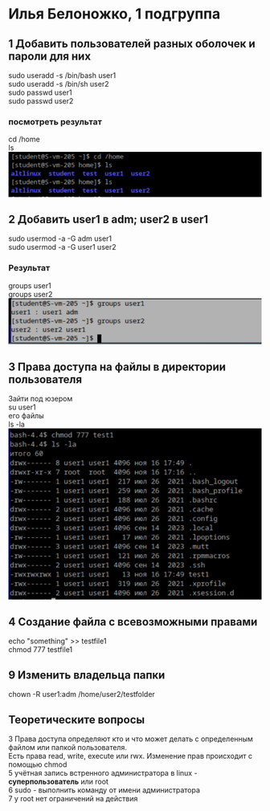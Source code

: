 # Илья Белоножко, 1 подгруппа
## 1 Добавить пользователей разных оболочек и пароли для них
sudo useradd -s /bin/bash user1  
sudo useradd -s /bin/sh user2  
sudo passwd user1  
sudo passwd user2  

### посмотреть результат
cd /home  
ls  
![cd home и ls](image1.png)  

## 2 Добавить user1 в adm; user2 в user1
sudo usermod -a -G adm user1  
sudo usermod -a -G user1 user2  

### Результат
groups user1  
groups user2  
![cd home и ls](image2.png)  

## 3 Права доступа на файлы в директории пользователя
Зайти под юзером  
su user1  
его файлы  
ls -la  
![cd home и ls](image3.png)  

## 4 Создание файла с всевозможными правами
echo "something" >> testfile1  
chmod 777 testfile1  

## 9 Изменить владельца папки  
chown -R user1:adm /home/user2/testfolder
## Теоретическите вопросы
3 Права доступа определяют кто и что может делать с определенным файлом или папкой пользователя.  
Есть права read, write, execute или rwx. Изменение прав происходит с помощью chmod  
5 учётная запись встренного администратора в linux - **суперпользователь** или root  
6 sudo - выполнить команду от имени администратора  
7 у root нет ограничений на действия  

